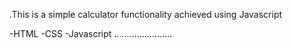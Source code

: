 .This is a simple calculator functionality achieved using Javascript

-HTML
-CSS 
-Javascript
.......................